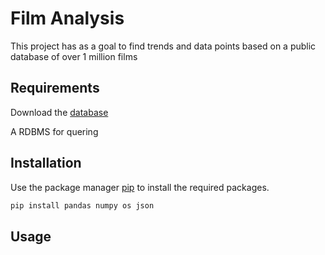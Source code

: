 # Film Analysis

This project has as a goal to find trends and data points based on a public database of over 1 million films

## Requirements

Download the [database](https://www.kaggle.com/datasets/alanvourch/tmdb-movies-daily-updates)

A RDBMS for quering

## Installation

Use the package manager [pip](https://pip.pypa.io/en/stable/) to install the required packages.

```bash
pip install pandas numpy os json
```

## Usage
